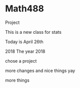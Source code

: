 # Math488
Project

This is a new class for stats 

Today is April 26th

2018 
The year 2018

chose a project 

more changes and nice things yay

more things